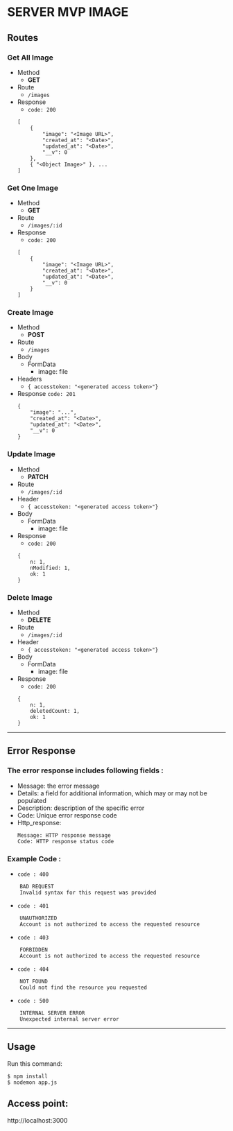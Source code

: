 # SERVER MVP IMAGE

## Routes

### Get All Image

- Method
    - **GET**
- Route
    - `/images`
- Response
    - `code: 200`
    ```JS
    [
        {
            "image": "<Image URL>",
            "created_at": "<Date>",
            "updated_at": "<Date>",
            "__v": 0
        },
        { "<Object Image>" }, ...
    ]
    ```

### Get One Image

- Method
    - **GET**
- Route
    - `/images/:id`
- Response
    - `code: 200`
    ```JS
    [
        {
            "image": "<Image URL>",
            "created_at": "<Date>",
            "updated_at": "<Date>",
            "__v": 0
        }
    ]
    ```

### Create Image

- Method
    - **POST**
- Route
    - `/images`
- Body
    - FormData
        - image: file
- Headers
    - `{ accesstoken: "<generated access token>"}`
- Response
    `code: 201`
    ```JS
    {
        "image": "...",
        "created_at": "<Date>",
        "updated_at": "<Date>",
        "__v": 0
    }
    ```
### Update Image

- Method
    - **PATCH**
- Route
    - `/images/:id`
- Header
    - `{ accesstoken: "<generated access token>"}`
- Body
    - FormData
        - image: file
- Response
    - `code: 200`
    ```JS
    {
        n: 1,
        nModified: 1,
        ok: 1
    }
    ```
### Delete Image

- Method
    - **DELETE**
- Route
    - `/images/:id`
- Header
    - `{ accesstoken: "<generated access token>"}`
- Body
    - FormData
        - image: file
- Response
    - `code: 200`
    ```JS
    {
        n: 1,
        deletedCount: 1,
        ok: 1
    }
    ```

---

## Error Response

### The error response includes following fields :

- Message: the error message
- Details: a field for additional information, which may or may not be populated
- Description: description of the specific error
- Code: Unique error response code
- Http_response:
    ```
    Message: HTTP response message
    Code: HTTP response status code
    ```

### Example Code :

- `code : 400`
```
    BAD REQUEST
    Invalid syntax for this request was provided
```
- `code : 401`
```
    UNAUTHORIZED
    Account is not authorized to access the requested resource
```
- `code : 403`
```
    FORBIDDEN
    Account is not authorized to access the requested resource
```
- `code : 404`
```
    NOT FOUND
    Could not find the resource you requested
```
- `code : 500`
```
    INTERNAL SERVER ERROR
    Unexpected internal server error
```

---

## Usage

Run this command: 

```
$ npm install
$ nodemon app.js
```

## Access point:

http://localhost:3000